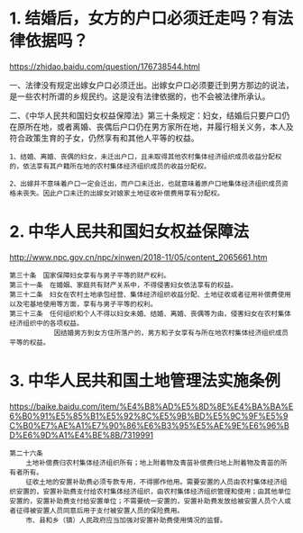 # 1. 结婚后，女方的户口必须迁走吗？有法律依据吗？
https://zhidao.baidu.com/question/176738544.html

  一、法律没有规定出嫁女户口必须迁出。出嫁女户口必须要迁到男方那边的说法，是一些农村所谓的乡规民约。这是没有法律依据的，也不会被法律所承认。

  二、《中华人民共和国妇女权益保障法》第三十条规定：妇女，结婚后只要户口仍在原所在地，或者离婚、丧偶后户口仍在男方家所在地，并履行相关义务，本人及符合政策生育的子女，仍然享有和其他人平等的权益。
    
    1、结婚、离婚、丧偶的妇女，未迁出户口，且未取得其他农村集体经济组织成员收益分配权的，依法享有其户籍所在地的农村集体经济组织成员的收益分配权。

    2、出嫁并不意味着户口一定会迁出，而户口未迁出，也就意味着原户口地集体经济组织成员资格未丧失。因此户口未迁的出嫁女对娘家土地征收补偿费用享有分配权。


# 2. 中华人民共和国妇女权益保障法
http://www.npc.gov.cn/npc/xinwen/2018-11/05/content_2065661.htm

    第三十条　国家保障妇女享有与男子平等的财产权利。
    第三十一条　在婚姻、家庭共有财产关系中，不得侵害妇女依法享有的权益。
    第三十二条　妇女在农村土地承包经营、集体经济组织收益分配、土地征收或者征用补偿费使用以及宅基地使用等方面，享有与男子平等的权利。
    第三十三条　任何组织和个人不得以妇女未婚、结婚、离婚、丧偶等为由，侵害妇女在农村集体经济组织中的各项权益。
               因结婚男方到女方住所落户的，男方和子女享有与所在地农村集体经济组织成员平等的权益。


# 3. 中华人民共和国土地管理法实施条例
https://baike.baidu.com/item/%E4%B8%AD%E5%8D%8E%E4%BA%BA%E6%B0%91%E5%85%B1%E5%92%8C%E5%9B%BD%E5%9C%9F%E5%9C%B0%E7%AE%A1%E7%90%86%E6%B3%95%E5%AE%9E%E6%96%BD%E6%9D%A1%E4%BE%8B/7319991


    第二十六条
        土地补偿费归农村集体经济组织所有；地上附着物及青苗补偿费归地上附着物及青苗的所有者所有。
        征收土地的安置补助费必须专款专用，不得挪作他用。需要安置的人员由农村集体经济组织安置的，安置补助费支付给农村集体经济组织，由农村集体经济组织管理和使用；由其他单位安置的，安置补助费支付给安置单位；不需要统一安置的，安置补助费发放给被安置人员个人或者征得被安置人员同意后用于支付被安置人员的保险费用。
        市、县和乡（镇）人民政府应当加强对安置补助费使用情况的监督。

